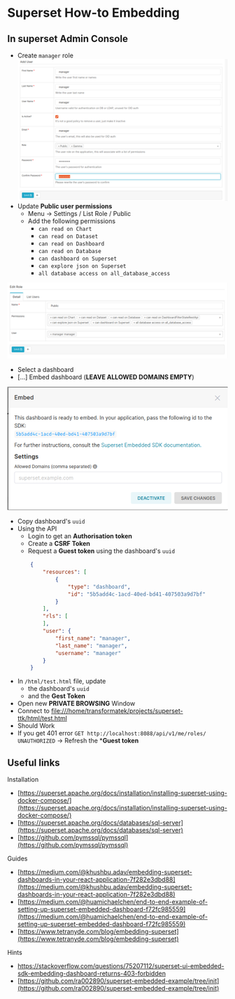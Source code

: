 # Superset How-to Embedding 

## In superset Admin Console 

- Create `manager` role
![](manager-user.png)
- Update **Public user permissions** 
    - Menu -> Settings / List Role / Public
    - Add the following permissions
        * `can read on Chart`
        * `can read on Dataset`
        * `can read on Dashboard`
        * `can read on Database`
        * `can dashboard on Superset`
        * `can explore json on Superset`
        * `all database access on all_database_access`

![](public-role.png)
- Select a dashboard 
- [...] Embed dashboard (**LEAVE ALLOWED DOMAINS EMPTY**)

![](embed-dashboard.png)
- Copy dashboard's `uuid`
- Using the API
    - Login to get an **Authorisation token**
    - Create a **CSRF Token**
    - Request a **Guest token** using the dashboard's `uuid`
    ```json
        {
            "resources": [
                {
                    "type": "dashboard",
                    "id": "5b5add4c-1acd-40ed-bd41-407503a9d7bf"
                }
            ],
            "rls": [
            ],
            "user": {
                "first_name": "manager",
                "last_name": "manager",
                "username": "manager"
            }
        }
    ```
- In `/html/test.html` file, update
    - the dashboard's `uuid`
    - and the **Gest Token**
- Open new **PRIVATE BROWSING** Window
- Connect to [file:///home/transformatek/projects/superset-ttk/html/test.html](file:///home/transformatek/projects/superset-ttk/html/test.html) 
- Should Work 
- If you get 401 error `GET http://localhost:8088/api/v1/me/roles/ UNAUTHORIZED` -> Refresh the ***Guest token**

## Useful links
Installation 
- [https://superset.apache.org/docs/installation/installing-superset-using-docker-compose/](https://superset.apache.org/docs/installation/installing-superset-using-docker-compose/)
- [https://superset.apache.org/docs/databases/sql-server](https://superset.apache.org/docs/databases/sql-server)
- [https://github.com/pymssql/pymssql](https://github.com/pymssql/pymssql)

Guides 
- [https://medium.com/@khushbu.adav/embedding-superset-dashboards-in-your-react-application-7f282e3dbd88](https://medium.com/@khushbu.adav/embedding-superset-dashboards-in-your-react-application-7f282e3dbd88)
- [https://medium.com/@huamichaelchen/end-to-end-example-of-setting-up-superset-embedded-dashboard-f72fc985559](https://medium.com/@huamichaelchen/end-to-end-example-of-setting-up-superset-embedded-dashboard-f72fc985559)
- [https://www.tetranyde.com/blog/embedding-superset](https://www.tetranyde.com/blog/embedding-superset)

Hints
- [https://stackoverflow.com/questions/75207112/superset-ui-embedded-sdk-embedding-dashboard-returns-403-forbidden ](https://stackoverflow.com/questions/75207112/superset-ui-embedded-sdk-embedding-dashboard-returns-403-forbidden)
- [https://github.com/ra002890/superset-embedded-example/tree/init](https://github.com/ra002890/superset-embedded-example/tree/init)